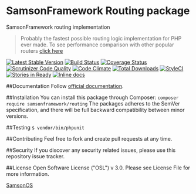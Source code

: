 # SamsonFramework Routing package
 
SamsonFramework routing implementation

> Probably the fastest possible routing logic implementation for PHP ever made. To 
see performance comparison with other popular routers [click here](http://github.com/samsonframework/routingcompare)

[![Latest Stable Version](https://poser.pugx.org/samsonframework/string-condition-tree/v/stable.svg)](https://packagist.org/packages/samsonframework/routing)
[![Build Status](https://scrutinizer-ci.com/g/samsonframework/string-condition-tree/badges/build.png?b=master)](https://scrutinizer-ci.com/g/samsonframework/string-condition-tree/build-status/master)
[![Coverage Status](https://coveralls.io/repos/github/samsonframework/string-condition-tree/badge.svg?branch=master)](https://coveralls.io/github/samsonframework/routing?branch=master)
[![Scrutinizer Code Quality](https://scrutinizer-ci.com/g/samsonframework/string-condition-tree/badges/quality-score.png?b=master)](https://scrutinizer-ci.com/g/samsonframework/string-condition-tree/?branch=master)
[![Code Climate](https://codeclimate.com/github/samsonframework/string-condition-tree/badges/gpa.svg)](https://codeclimate.com/github/samsonframework/routing)
[![Total Downloads](https://poser.pugx.org/samsonframework/string-condition-tree/downloads.svg)](https://packagist.org/packages/samsonframework/routing)
[![StyleCI](https://styleci.io/repos/77138455/shield?branch=master)](https://styleci.io/repos/77138455)
[![Stories in Ready](https://badge.waffle.io/samsonframework/routing.png?label=ready&title=Ready)](https://waffle.io/samsonframework/routing)
[![Inline docs](http://inch-ci.org/github/samsonframework/routing.svg?branch=master)](http://inch-ci.org/github/samsonframework/routing)

##Documentation
Follow [official documentation](http://github.com/samsonframework/routing/blob/master/docs/Index.md).
 
##Installation
You can install this package through Composer:
```composer require samsonframework/routing```
The packages adheres to the SemVer specification, and there will be full backward compatibility between minor versions.

##Testing
```$ vendor/bin/phpunit```

##Contributing
Feel free to fork and create pull requests at any time.

##Security
If you discover any security related issues, please use this repository issue tracker.

##License
Open Software License ("OSL") v 3.0. Please see License File for more information.
 
[SamsonOS](http://samsonos.com)
